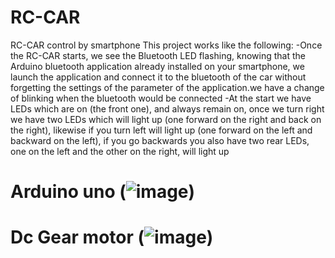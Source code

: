 # RC-CAR
RC-CAR control by smartphone 
This  project works like the following:
-Once the RC-CAR starts, we see the Bluetooth LED flashing, knowing that the Arduino bluetooth application already installed on your smartphone, we launch the application and connect it to the bluetooth of the car without forgetting the settings of the parameter of the application.we have a change of blinking when the bluetooth would be connected
-At the start we have LEDs which are on (the front one), and always remain on, once we turn right we have two LEDs which will light up (one forward on the right and back on the right), likewise if you turn left will light up (one forward on the left and backward on the left), if you go backwards you also have two rear LEDs, one on the left and the other on the right, will light up
# Arduino uno (![image](https://user-images.githubusercontent.com/105424030/177510978-3ea2cd1a-bc0e-4d28-bc4c-ef55b8ff1697.png))
# Dc Gear motor (![image](https://user-images.githubusercontent.com/105424030/177512503-01a8e331-a99b-448a-967b-eebf5bbca7ae.png))

